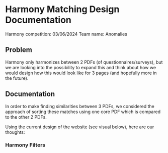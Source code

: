 # Harmony Matching Design Documentation
Harmony competition: 03/06/2024
Team name: Anomalies

## Problem
Harmony only harmonizes between 2 PDFs (of questionnaires/surveys), but we are looking into the possibility to expand this and think about how we would design how this would look like for 3 pages (and hopefully more in the future).

## Documentation
In order to make finding similarities between 3 PDFs, we considered the approach of sorting these matches using one core PDF which is compared to the other 2 PDFs.

Using the current design of the website (see visual below), here are our thoughts:

### Harmony Filters
